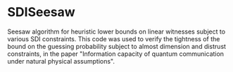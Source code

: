 # SDISeesaw
Seesaw algorithm for heuristic lower bounds on linear witnesses subject to various SDI constraints. 
This code was used to verify the tightness of the bound on the guessing probability subject to almost dimension and distrust constraints, 
in the paper  "Information capacity of quantum communication under natural physical assumptions".
